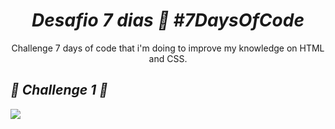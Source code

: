 <body>
<h1 align="center"><strong> <em> Desafio 7 dias 📆 #7DaysOfCode </em> </strong> </h1>
  <p align="center">
Challenge 7 days of code that i'm doing to improve my knowledge on HTML and CSS.
    
  <h2> <strong> <em> 📍 Challenge 1 🚀 </em> </strong> </h2>

<img src = /desafio-1.gif/ align="center"> 
</P
  </body>
